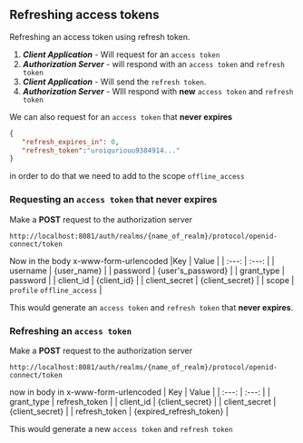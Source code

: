 ## Refreshing access tokens

Refreshing an access token using refresh token.

1. ___Client Application___ - Will request for an `access token`   
2. ___Authorization Server___ - will respond with an `access token` and `refresh token`  
3. ___Client Application___ - Will send the `refresh token`.
4. ___Authorization Server___ - WIll respond with __new__ `access token` and `refresh token`


 We can also request for an `access token` that __never expires__ 
 ```json
 {
 	"refresh_expires_in": 0,
 	"refresh_token":"uroiquriouu9384914..."
 }
 ```
 in order to do that we need to add to the scope `offline_access`

 ### Requesting an `access token` that __never expires__

 Make a __POST__ request to the authorization server
 ```
 http://localhost:8081/auth/realms/{name_of_realm}/protocol/openid-connect/token
 ```

 Now in the body x-www-form-urlencoded
 |Key | Value |
 | :---: | :---: |
 | username | {user_name} |
 | password | {user's_password} |
 | grant_type | password |
 | client_id | {client_id} |
 | client_secret | {client_secret} |
 | scope | `profile` `offline_access` |

 This would generate an `access token` and `refresh token` that __never expires__.


 ### Refreshing an `access token`

 Make a __POST__ request to the authorization server

 ```
 http://localhost:8081/auth/realms/{name_of_realm}/protocol/openid-connect/token
 ```
 now in body in x-www-form-urlencoded
 | Key | Value |
 | :---: | :---: |
 | grant_type | refresh_token |
 | client_id | {client_secret} |
 | client_secret | {client_secret} |
 | refresh_token | {expired_refresh_token} |

 This would generate a new `access token` and `refresh token`